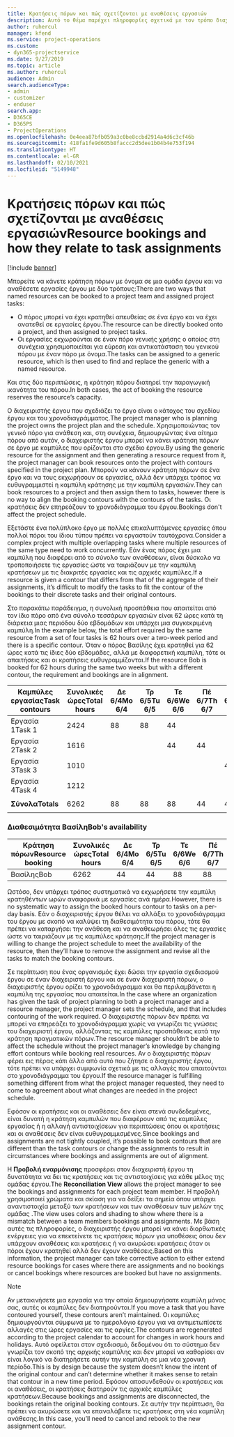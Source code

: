 ```yaml
---
title: Κρατήσεις πόρων και πώς σχετίζονται με αναθέσεις εργασιών
description: Αυτό το θέμα παρέχει πληροφορίες σχετικά με τον τρόπο διαχείρισης των πόρων με όνομα, των κρατήσεων πόρων και των αναθέσεων εργασιών και τον τρόπο με τον οποίο σχετίζονται μεταξύ τους.
author: ruhercul
manager: kfend
ms.service: project-operations
ms.custom:
- dyn365-projectservice
ms.date: 9/27/2019
ms.topic: article
ms.author: ruhercul
audience: Admin
search.audienceType:
- admin
- customizer
- enduser
search.app:
- D365CE
- D365PS
- ProjectOperations
ms.openlocfilehash: 0e4eea87bfb059a3c0be8ccbd2914a4d6c3cf46b
ms.sourcegitcommit: 418fa1fe9d605b8faccc2d5dee1b04b4e753f194
ms.translationtype: HT
ms.contentlocale: el-GR
ms.lasthandoff: 02/10/2021
ms.locfileid: "5149948"
---
```

# <a name="resource-bookings-and-how-they-relate-to-task-assignments"></a><span data-ttu-id="7f54f-103">Κρατήσεις πόρων και πώς σχετίζονται με αναθέσεις εργασιών</span><span class="sxs-lookup"><span data-stu-id="7f54f-103">Resource bookings and how they relate to task assignments</span></span>

[!include [banner](../includes/psa-now-project-operations.md)]

<span data-ttu-id="7f54f-104">Μπορείτε να κάνετε κράτηση πόρων με όνομα σε μια ομάδα έργου και να αναθέσετε εργασίες έργου με δύο τρόπους:</span><span class="sxs-lookup"><span data-stu-id="7f54f-104">There are two ways that named resources can be booked to a project team and assigned project tasks:</span></span>

- <span data-ttu-id="7f54f-105">Ο πόρος μπορεί να έχει κρατηθεί απευθείας σε ένα έργο και να έχει ανατεθεί σε εργασίες έργου.</span><span class="sxs-lookup"><span data-stu-id="7f54f-105">The resource can be directly booked onto a project, and then assigned to project tasks.</span></span>
- <span data-ttu-id="7f54f-106">Οι εργασίες εκχωρούνται σε έναν πόρο γενικής χρήσης ο οποίος στη συνέχεια χρησιμοποιείται για εύρεση και αντικατάσταση του γενικού πόρου με έναν πόρο με όνομα.</span><span class="sxs-lookup"><span data-stu-id="7f54f-106">The tasks can be assigned to a generic resource, which is then used to find and replace the generic with a named resource.</span></span> 

<span data-ttu-id="7f54f-107">Και στις δύο περιπτώσεις, η κράτηση πόρου διατηρεί την παραγωγική ικανότητα του πόρου.</span><span class="sxs-lookup"><span data-stu-id="7f54f-107">In both cases, the act of booking the resource reserves the resource’s capacity.</span></span>

<span data-ttu-id="7f54f-108">Ο διαχειριστής έργου που σχεδιάζει το έργο είναι ο κάτοχος του σχεδίου έργου και του χρονοδιαγράμματος.</span><span class="sxs-lookup"><span data-stu-id="7f54f-108">The project manager who is planning the project owns the project plan and the schedule.</span></span> <span data-ttu-id="7f54f-109">Χρησιμοποιώντας τον γενικό πόρο για ανάθεση και, στη συνέχεια, δημιουργώντας ένα αίτημα πόρου από αυτόν, ο διαχειριστής έργου μπορεί να κάνει κράτηση πόρων σε έργο με καμπύλες που ορίζονται στο σχέδιο έργου.</span><span class="sxs-lookup"><span data-stu-id="7f54f-109">By using the generic resource for the assignment and then generating a resource request from it, the project manager can book resources onto the project with contours specified in the project plan.</span></span> <span data-ttu-id="7f54f-110">Μπορούν να κάνουν κράτηση πόρων σε ένα έργο και να τους εκχωρήσουν σε εργασίες, αλλά δεν υπάρχει τρόπος να ευθυγραμμιστεί η καμπύλη κράτησης με την καμπύλη εργασιών.</span><span class="sxs-lookup"><span data-stu-id="7f54f-110">They can book resources to a project and then assign them to tasks, however there is no way to align the booking contours with the contours of the tasks.</span></span> <span data-ttu-id="7f54f-111">Οι κρατήσεις δεν επηρεάζουν το χρονοδιάγραμμα του έργου.</span><span class="sxs-lookup"><span data-stu-id="7f54f-111">Bookings don't affect the project schedule.</span></span>

<span data-ttu-id="7f54f-112">Εξετάστε ένα πολύπλοκο έργο με πολλές επικαλυπτόμενες εργασίες όπου πολλοί πόροι του ίδιου τύπου πρέπει να εργαστούν ταυτόχρονα.</span><span class="sxs-lookup"><span data-stu-id="7f54f-112">Consider a complex project with multiple overlapping tasks where multiple resources of the same type need to work concurrently.</span></span> <span data-ttu-id="7f54f-113">Εάν ένας πόρος έχει μια καμπύλη που διαφέρει από το σύνολο των αναθέσεων, είναι δύσκολο να τροποποιήσετε τις εργασίες ώστε να ταιριάζουν με την καμπύλη κρατήσεων με τις διακριτές εργασίες και τις αρχικές καμπύλες.</span><span class="sxs-lookup"><span data-stu-id="7f54f-113">If a resource is given a contour that differs from that of the aggregate of their assignments, it’s difficult to modify the tasks to fit the contour of the bookings to their discrete tasks and their original contours.</span></span>

<span data-ttu-id="7f54f-114">Στο παρακάτω παράδειγμα, η συνολική προσπάθεια που απαιτείται από τον ίδιο πόρο από ένα σύνολο τεσσάρων εργασιών είναι 62 ώρες κατά τη διάρκεια μιας περιόδου δύο εβδομάδων και υπάρχει μια συγκεκριμένη καμπύλη.</span><span class="sxs-lookup"><span data-stu-id="7f54f-114">In the example below, the total effort required by the same resource from a set of four tasks is 62 hours over a two-week period and there is a specific contour.</span></span> <span data-ttu-id="7f54f-115">Όταν ο πόρος Βασίλης έχει κρατηθεί για 62 ώρες κατά τις ίδιες δύο εβδομάδες, αλλά με διαφορετική καμπύλη, τότε οι απαιτήσεις και οι κρατήσεις ευθυγραμμίζονται.</span><span class="sxs-lookup"><span data-stu-id="7f54f-115">If the resource Bob is booked for 62 hours during the same two weeks but with a different contour, the requirement and bookings are in alignment.</span></span>

| <span data-ttu-id="7f54f-116">**Καμπύλες εργασίας**</span><span class="sxs-lookup"><span data-stu-id="7f54f-116">**Task contours**</span></span>    | <span data-ttu-id="7f54f-117">**Συνολικές ώρες**</span><span class="sxs-lookup"><span data-stu-id="7f54f-117">**Total hours**</span></span> | <span data-ttu-id="7f54f-118">Δε 6/4</span><span class="sxs-lookup"><span data-stu-id="7f54f-118">Mo 6/4</span></span> | <span data-ttu-id="7f54f-119">Τρ 6/5</span><span class="sxs-lookup"><span data-stu-id="7f54f-119">Tu 6/5</span></span> | <span data-ttu-id="7f54f-120">Τε 6/6</span><span class="sxs-lookup"><span data-stu-id="7f54f-120">We 6/6</span></span> | <span data-ttu-id="7f54f-121">Πέ 6/7</span><span class="sxs-lookup"><span data-stu-id="7f54f-121">Th 6/7</span></span> | <span data-ttu-id="7f54f-122">Πα 6/8</span><span class="sxs-lookup"><span data-stu-id="7f54f-122">Fr 6/8</span></span> | <span data-ttu-id="7f54f-123">Σά 6/9</span><span class="sxs-lookup"><span data-stu-id="7f54f-123">Sa 6/9</span></span> | <span data-ttu-id="7f54f-124">Κυ 6/10</span><span class="sxs-lookup"><span data-stu-id="7f54f-124">Su 6/10</span></span> | <span data-ttu-id="7f54f-125">Δε 6/11</span><span class="sxs-lookup"><span data-stu-id="7f54f-125">Mo 6/11</span></span> | <span data-ttu-id="7f54f-126">Τρ 6/12</span><span class="sxs-lookup"><span data-stu-id="7f54f-126">Tu 6/12</span></span> | <span data-ttu-id="7f54f-127">Τε 6/13</span><span class="sxs-lookup"><span data-stu-id="7f54f-127">We 6/13</span></span> | <span data-ttu-id="7f54f-128">Πέ 6/14</span><span class="sxs-lookup"><span data-stu-id="7f54f-128">Th 6/14</span></span> | <span data-ttu-id="7f54f-129">Πα 6/15</span><span class="sxs-lookup"><span data-stu-id="7f54f-129">Fr 6/15</span></span> |
|----------------------|-----------------|--------|--------|--------|--------|--------|--------|---------|---------|---------|---------|---------|---------|
| <span data-ttu-id="7f54f-130">Εργασία 1</span><span class="sxs-lookup"><span data-stu-id="7f54f-130">Task 1</span></span>               | <span data-ttu-id="7f54f-131">24</span><span class="sxs-lookup"><span data-stu-id="7f54f-131">24</span></span>              | <span data-ttu-id="7f54f-132">8</span><span class="sxs-lookup"><span data-stu-id="7f54f-132">8</span></span>      | <span data-ttu-id="7f54f-133">8</span><span class="sxs-lookup"><span data-stu-id="7f54f-133">8</span></span>      | <span data-ttu-id="7f54f-134">4</span><span class="sxs-lookup"><span data-stu-id="7f54f-134">4</span></span>      |        |        |        |         |         |         | <span data-ttu-id="7f54f-135">4</span><span class="sxs-lookup"><span data-stu-id="7f54f-135">4</span></span>       |         |         |
| <span data-ttu-id="7f54f-136">Εργασία 2</span><span class="sxs-lookup"><span data-stu-id="7f54f-136">Task 2</span></span>               | <span data-ttu-id="7f54f-137">16</span><span class="sxs-lookup"><span data-stu-id="7f54f-137">16</span></span>              |        |        | <span data-ttu-id="7f54f-138">4</span><span class="sxs-lookup"><span data-stu-id="7f54f-138">4</span></span>      | <span data-ttu-id="7f54f-139">4</span><span class="sxs-lookup"><span data-stu-id="7f54f-139">4</span></span>      |        |        |         | <span data-ttu-id="7f54f-140">8</span><span class="sxs-lookup"><span data-stu-id="7f54f-140">8</span></span>       |         |         |         |         |
| <span data-ttu-id="7f54f-141">Εργασία 3</span><span class="sxs-lookup"><span data-stu-id="7f54f-141">Task 3</span></span>               | <span data-ttu-id="7f54f-142">10</span><span class="sxs-lookup"><span data-stu-id="7f54f-142">10</span></span>              |        |        |        |        | <span data-ttu-id="7f54f-143">4</span><span class="sxs-lookup"><span data-stu-id="7f54f-143">4</span></span>      |        |         |         | <span data-ttu-id="7f54f-144">4</span><span class="sxs-lookup"><span data-stu-id="7f54f-144">4</span></span>       |         | <span data-ttu-id="7f54f-145">2</span><span class="sxs-lookup"><span data-stu-id="7f54f-145">2</span></span>       |         |
| <span data-ttu-id="7f54f-146">Εργασία 4</span><span class="sxs-lookup"><span data-stu-id="7f54f-146">Task 4</span></span>               | <span data-ttu-id="7f54f-147">12</span><span class="sxs-lookup"><span data-stu-id="7f54f-147">12</span></span>              |        |        |        |        |        |        |         |         |         | <span data-ttu-id="7f54f-148">4</span><span class="sxs-lookup"><span data-stu-id="7f54f-148">4</span></span>       |         | <span data-ttu-id="7f54f-149">8</span><span class="sxs-lookup"><span data-stu-id="7f54f-149">8</span></span>       |
|                      |                 |        |        |        |        |        |        |         |         |         |         |         |         |
| <span data-ttu-id="7f54f-150">**Σύνολα**</span><span class="sxs-lookup"><span data-stu-id="7f54f-150">**Totals**</span></span>           | <span data-ttu-id="7f54f-151">62</span><span class="sxs-lookup"><span data-stu-id="7f54f-151">62</span></span>              | <span data-ttu-id="7f54f-152">8</span><span class="sxs-lookup"><span data-stu-id="7f54f-152">8</span></span>      | <span data-ttu-id="7f54f-153">8</span><span class="sxs-lookup"><span data-stu-id="7f54f-153">8</span></span>      | <span data-ttu-id="7f54f-154">8</span><span class="sxs-lookup"><span data-stu-id="7f54f-154">8</span></span>      | <span data-ttu-id="7f54f-155">4</span><span class="sxs-lookup"><span data-stu-id="7f54f-155">4</span></span>      | <span data-ttu-id="7f54f-156">4</span><span class="sxs-lookup"><span data-stu-id="7f54f-156">4</span></span>      |        |         | <span data-ttu-id="7f54f-157">8</span><span class="sxs-lookup"><span data-stu-id="7f54f-157">8</span></span>       | <span data-ttu-id="7f54f-158">4</span><span class="sxs-lookup"><span data-stu-id="7f54f-158">4</span></span>       | <span data-ttu-id="7f54f-159">8</span><span class="sxs-lookup"><span data-stu-id="7f54f-159">8</span></span>       | <span data-ttu-id="7f54f-160">2</span><span class="sxs-lookup"><span data-stu-id="7f54f-160">2</span></span>       | <span data-ttu-id="7f54f-161">8</span><span class="sxs-lookup"><span data-stu-id="7f54f-161">8</span></span>       |
|                      |                 |        |        |        |        |        |        |         |         |         |         |

### <a name="bobs-availability"></a><span data-ttu-id="7f54f-162">Διαθεσιμότητα Βασίλη</span><span class="sxs-lookup"><span data-stu-id="7f54f-162">Bob's availability</span></span>
| <span data-ttu-id="7f54f-163">**Κράτηση πόρων**</span><span class="sxs-lookup"><span data-stu-id="7f54f-163">**Resource   booking**</span></span> | <span data-ttu-id="7f54f-164">**Συνολικές ώρες**</span><span class="sxs-lookup"><span data-stu-id="7f54f-164">**Total hours**</span></span> | <span data-ttu-id="7f54f-165">Δε 6/4</span><span class="sxs-lookup"><span data-stu-id="7f54f-165">Mo 6/4</span></span> | <span data-ttu-id="7f54f-166">Τρ 6/5</span><span class="sxs-lookup"><span data-stu-id="7f54f-166">Tu 6/5</span></span> | <span data-ttu-id="7f54f-167">Τε 6/6</span><span class="sxs-lookup"><span data-stu-id="7f54f-167">We 6/6</span></span> | <span data-ttu-id="7f54f-168">Πέ 6/7</span><span class="sxs-lookup"><span data-stu-id="7f54f-168">Th 6/7</span></span> | <span data-ttu-id="7f54f-169">Πα 6/8</span><span class="sxs-lookup"><span data-stu-id="7f54f-169">Fr 6/8</span></span> | <span data-ttu-id="7f54f-170">Σά 6/9</span><span class="sxs-lookup"><span data-stu-id="7f54f-170">Sa 6/9</span></span> | <span data-ttu-id="7f54f-171">Κυ 6/10</span><span class="sxs-lookup"><span data-stu-id="7f54f-171">Su 6/10</span></span> | <span data-ttu-id="7f54f-172">Δε 6/11</span><span class="sxs-lookup"><span data-stu-id="7f54f-172">Mo 6/11</span></span> | <span data-ttu-id="7f54f-173">Τρ 6/12</span><span class="sxs-lookup"><span data-stu-id="7f54f-173">Tu 6/12</span></span> | <span data-ttu-id="7f54f-174">Τε 6/13</span><span class="sxs-lookup"><span data-stu-id="7f54f-174">We 6/13</span></span> | <span data-ttu-id="7f54f-175">Πέ 6/14</span><span class="sxs-lookup"><span data-stu-id="7f54f-175">Th 6/14</span></span> | <span data-ttu-id="7f54f-176">Πα 6/15</span><span class="sxs-lookup"><span data-stu-id="7f54f-176">Fr 6/15</span></span> |
|------------------------|-----------------|--------|--------|--------|--------|--------|--------|---------|---------|---------|---------|---------|---------|
| <span data-ttu-id="7f54f-177">Βασίλης</span><span class="sxs-lookup"><span data-stu-id="7f54f-177">Bob</span></span>                    | <span data-ttu-id="7f54f-178">62</span><span class="sxs-lookup"><span data-stu-id="7f54f-178">62</span></span>              | <span data-ttu-id="7f54f-179">4</span><span class="sxs-lookup"><span data-stu-id="7f54f-179">4</span></span>      | <span data-ttu-id="7f54f-180">4</span><span class="sxs-lookup"><span data-stu-id="7f54f-180">4</span></span>      | <span data-ttu-id="7f54f-181">8</span><span class="sxs-lookup"><span data-stu-id="7f54f-181">8</span></span>      | <span data-ttu-id="7f54f-182">8</span><span class="sxs-lookup"><span data-stu-id="7f54f-182">8</span></span>      | <span data-ttu-id="7f54f-183">8</span><span class="sxs-lookup"><span data-stu-id="7f54f-183">8</span></span>      |        |         | <span data-ttu-id="7f54f-184">4</span><span class="sxs-lookup"><span data-stu-id="7f54f-184">4</span></span>       | <span data-ttu-id="7f54f-185">4</span><span class="sxs-lookup"><span data-stu-id="7f54f-185">4</span></span>       | <span data-ttu-id="7f54f-186">8</span><span class="sxs-lookup"><span data-stu-id="7f54f-186">8</span></span>       | <span data-ttu-id="7f54f-187">8</span><span class="sxs-lookup"><span data-stu-id="7f54f-187">8</span></span>       | <span data-ttu-id="7f54f-188">6</span><span class="sxs-lookup"><span data-stu-id="7f54f-188">6</span></span>       |

<span data-ttu-id="7f54f-189">Ωστόσο, δεν υπάρχει τρόπος συστηματικά να εκχωρήσετε την καμπύλη κρατηθέντων ωρών αναφορικά με εργασίες ανά ημέρα.</span><span class="sxs-lookup"><span data-stu-id="7f54f-189">However, there is no systematic way to assign the booked hours contour to tasks on a per-day basis.</span></span> <span data-ttu-id="7f54f-190">Εάν ο διαχειριστής έργου θέλει να αλλάξει το χρονοδιάγραμμα του έργου με σκοπό να καλύψει τη διαθεσιμότητα του πόρου, τότε θα πρέπει να καταργήσει την ανάθεση και να αναθεωρήσει όλες τις εργασίες ώστε να ταιριάζουν με τις καμπύλες κράτησης.</span><span class="sxs-lookup"><span data-stu-id="7f54f-190">If the project manager is willing to change the project schedule to meet the availability of the resource, then they’ll have to remove the assignment and revise all the tasks to match the booking contours.</span></span>

<span data-ttu-id="7f54f-191">Σε περίπτωση που ένας οργανισμός έχει δώσει την εργασία σχεδιασμού έργου σε έναν διαχειριστή έργου και σε έναν διαχειριστή πόρων, ο διαχειριστής έργου ορίζει το χρονοδιάγραμμα και θα περιλαμβάνεται η καμπύλη της εργασίας που απαιτείται.</span><span class="sxs-lookup"><span data-stu-id="7f54f-191">In the case where an organization has given the task of project planning to both a project manager and a resource manager, the project manager sets the schedule, and that includes contouring of the work required.</span></span> <span data-ttu-id="7f54f-192">Ο διαχειριστής πόρων δεν πρέπει να μπορεί να επηρεάζει το χρονοδιάγραμμα χωρίς να γνωρίζει τις γνώσεις του διαχειριστή έργου, αλλάζοντας τις καμπύλες προσπάθειας κατά την κράτηση πραγματικών πόρων.</span><span class="sxs-lookup"><span data-stu-id="7f54f-192">The resource manager shouldn’t be able to affect the schedule without the project manager’s knowledge by changing effort contours while booking real resources.</span></span> <span data-ttu-id="7f54f-193">Αν ο διαχειριστής πόρων φέρει εις πέρας κάτι άλλο από αυτό που ζήτησε ο διαχειριστής έργου, τότε πρέπει να υπάρχει συμφωνία σχετικά με τις αλλαγές που απαιτούνται στο χρονοδιάγραμμα του έργου.</span><span class="sxs-lookup"><span data-stu-id="7f54f-193">If the resource manager is fulfilling something different from what the project manager requested, they need to come to agreement about what changes are needed in the project schedule.</span></span>

<span data-ttu-id="7f54f-194">Εφόσον οι κρατήσεις και οι αναθέσεις δεν είναι στενά συνδεδεμένες, είναι δυνατή η κράτηση καμπυλών που διαφέρουν από τις καμπύλες εργασίας ή η αλλαγή αντιστοιχίσεων για περιπτώσεις όπου οι κρατήσεις και οι αναθέσεις δεν είναι ευθυγραμμισμένες.</span><span class="sxs-lookup"><span data-stu-id="7f54f-194">Since bookings and assignments are not tightly coupled, it’s possible to book contours that are different than the task contours or change the assignments to result in circumstances where bookings and assignments are out of alignment.</span></span>

<span data-ttu-id="7f54f-195">Η **Προβολή εναρμόνισης** προσφέρει στον διαχειριστή έργου τη δυνατότητα να δει τις κρατήσεις και τις αντιστοιχίσεις για κάθε μέλος της ομάδας έργου.</span><span class="sxs-lookup"><span data-stu-id="7f54f-195">The **Reconciliation View** allows the project manager to see the bookings and assignments for each project team member.</span></span> <span data-ttu-id="7f54f-196">Η προβολή χρησιμοποιεί χρώματα και σκίαση για να δείξει τα σημεία όπου υπάρχει αναντιστοιχία μεταξύ των κρατήσεων και των αναθέσεων των μελών της ομάδας .</span><span class="sxs-lookup"><span data-stu-id="7f54f-196">The view uses colors and shading to show where there is a mismatch between a team members bookings and assignments.</span></span> <span data-ttu-id="7f54f-197">Με βάση αυτές τις πληροφορίες, ο διαχειριστής έργου μπορεί να κάνει διορθωτικές ενέργειες για να επεκτείνετε τις κρατήσεις πόρων για υποθέσεις όπου δεν υπάρχουν αναθέσεις και κρατήσεις ή να ακυρώσει κρατήσεις όταν οι πόροι έχουν κρατηθεί αλλά δεν έχουν αναθέσεις.</span><span class="sxs-lookup"><span data-stu-id="7f54f-197">Based on this information, the project manager can take corrective action to either extend resource bookings for cases where there are assignments and no bookings or cancel bookings where resources are booked but have no assignments.</span></span>

> [!NOTE]
> <span data-ttu-id="7f54f-198">Αν μετακινήσετε μια εργασία για την οποία δημιουργήσατε καμπύλη μόνος σας, αυτές οι καμπύλες δεν διατηρούνται.</span><span class="sxs-lookup"><span data-stu-id="7f54f-198">If you move a task that you have contoured yourself, these contours aren’t maintained.</span></span> <span data-ttu-id="7f54f-199">Οι καμπύλες δημιουργούνται σύμφωνα με το ημερολόγιο έργου για να αντιμετωπίσετε αλλαγές στις ώρες εργασίες και τις αργίες.</span><span class="sxs-lookup"><span data-stu-id="7f54f-199">The contours are regenerated according to the project calendar to account for changes in work hours and holidays.</span></span> <span data-ttu-id="7f54f-200">Αυτό οφείλεται στον σχεδιασμό, δεδομένου ότι το σύστημα δεν γνωρίζει τον σκοπό της αρχικής καμπύλης και δεν μπορεί να καθορίσει αν είναι λογικό να διατηρήσετε αυτήν την καμπύλη σε μια νέα χρονική περίοδο.</span><span class="sxs-lookup"><span data-stu-id="7f54f-200">This is by design because the system doesn’t know the intent of the original contour and can’t determine whether it makes sense to retain that contour in a new time period.</span></span> <span data-ttu-id="7f54f-201">Εφόσον αποσυνδεθούν οι κρατήσεις και οι αναθέσεις, οι κρατήσεις διατηρούν τις αρχικές καμπύλες κρατήσεων.</span><span class="sxs-lookup"><span data-stu-id="7f54f-201">Because bookings and assignments are disconnected, the bookings retain the original booking contours.</span></span> <span data-ttu-id="7f54f-202">Σε αυτήν την περίπτωση, θα πρέπει να ακυρώσετε και να επαναλάβετε τις κρατήσεις στη νέα καμπύλη ανάθεσης.</span><span class="sxs-lookup"><span data-stu-id="7f54f-202">In this case, you’ll need to cancel and rebook to the new assignment contour.</span></span>

